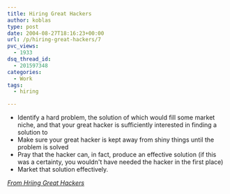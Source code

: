 ```yaml
---
title: Hiring Great Hackers
author: koblas
type: post
date: 2004-08-27T18:16:23+00:00
url: /p/hiring-great-hackers/7
pvc_views:
  - 1933
dsq_thread_id:
  - 201597348
categories:
  - Work
tags:
  - hiring

---
```


* Identify a hard problem, the solution of which would fill some market niche, and that your great hacker is sufficiently interested in finding a solution to
* Make sure your great hacker is kept away from shiny things until the problem is solved
* Pray that the hacker can, in fact, produce an effective solution (if this was a certainty, you wouldn't have needed the hacker in the first place)
* Market that solution effectively.

_[From Hriing Great Hackers][1]_

 [1]: http://fishbowl.pastiche.org/2004/07/31/hiring_great_hackers
